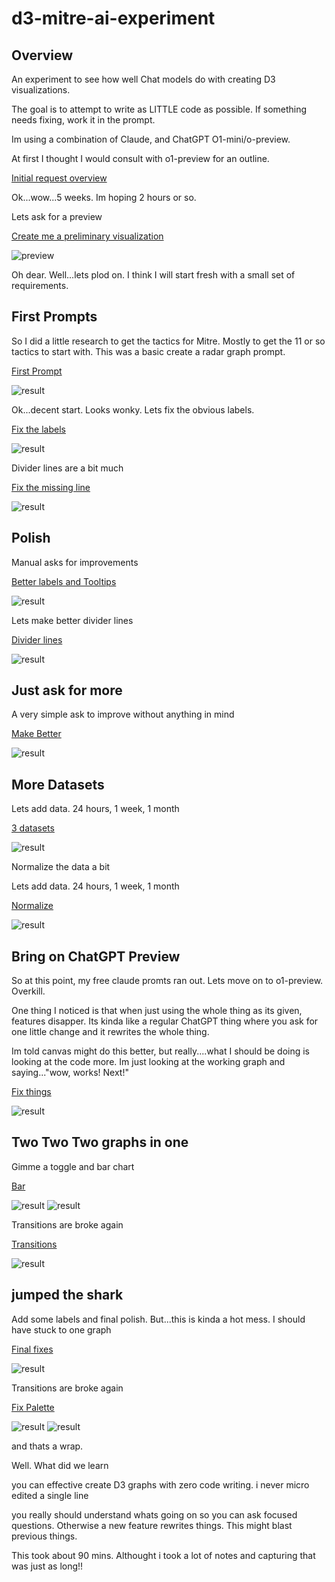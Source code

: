 # d3-mitre-ai-experiment

## Overview

An experiment to see how well Chat models do with creating D3 visualizations.

The goal is to attempt to write as LITTLE code as possible. If something needs fixing, work it in the prompt.

Im using a combination of Claude, and ChatGPT O1-mini/o-preview.

At first I thought I would consult with o1-preview for an outline.

[Initial request overview](00-01-initial-request.md)

Ok...wow...5 weeks. Im hoping 2 hours or so.

Lets ask for a preview

[Create me a preliminary visualization](00-02-dalle-request.md)

![preview](assets/dalle1.PNG)

Oh dear.
Well...lets plod on. I think I will start fresh with a small set of requirements.

## First Prompts

So I did a little research to get the tactics for Mitre. Mostly to get the 11 or so tactics to start with. This was a basic create a radar graph prompt.

[First Prompt](00-first-graph/readme.md)

![result](00-first-graph/radar00.PNG)

Ok...decent start. Looks wonky. Lets fix the obvious labels.

[Fix the labels](01-fix-labels/readme.md)

![result](01-fix-labels/radar01.PNG)

Divider lines are a bit much

[Fix the missing line](02-fix-lines/readme.md)

![result](02-fix-lines/radar02.PNG)

## Polish

Manual asks for improvements

[Better labels and Tooltips](03-tooltips/readme.md)

![result](03-tooltips/radar03.PNG)

Lets make better divider lines

[Divider lines](04-divlines-polish/polish.md)

![result](04-divlines-polish/radar04.PNG)

## Just ask for more

A very simple ask to improve without anything in mind

[Make Better](05-mo-betta/better.md)

![result](05-mo-betta/radar05.PNG)

## More Datasets

Lets add data. 24 hours, 1 week, 1 month

[3 datasets](06-datasets/datasets.md)

![result](06-datasets/radar06.PNG)

Normalize the data a bit

Lets add data. 24 hours, 1 week, 1 month

[Normalize](07-normalize/normalize.md)

![result](07-normalize/radar07.PNG)

## Bring on ChatGPT Preview

So at this point, my free claude promts ran out. Lets move on to o1-preview.
Overkill.

One thing I noticed is that when just using the whole thing as its given, features disapper.
Its kinda like a regular ChatGPT thing where you ask for one little change and it rewrites the whole thing.

Im told canvas might do this better, but really....what I should be doing is looking at the code more.
Im just looking at the working graph and saying..."wow, works! Next!"

[Fix things](08-chat1/chat.md)

![result](08-chat1/radar08.PNG)

## Two Two Two graphs in one

Gimme a toggle and bar chart

[Bar](09-combo/title.md)

![result](09-combo/radar09a.PNG)
![result](09-combo/radar09b.PNG)


Transitions are broke again

[Transitions](10-transitions/transitions-bar.md)

![result](10-transitions/radar10.png)

## jumped the shark

Add some labels and final polish.  But...this is kinda a hot mess.  I should have stuck to one graph

[Final fixes](11-jump/jump.md)

![result](11-jump/radar11.png)


Transitions are broke again

[Fix Palette](12-palette/palette.md)

![result](12-palette/range12a.png)
![result](12-palette/range12b.png)



and thats a wrap.

Well.  What did we learn

you can effective create D3 graphs with zero code writing.  i never micro edited a single line

you really should understand whats going on so you can ask focused questions. Otherwise a new feature rewrites things.
This might blast previous things.

This took about 90 mins.  Althought i took  a lot of notes and capturing that was just as long!!